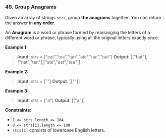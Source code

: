 ### 49. Group Anagrams

Given an array of strings `strs`, group **the anagrams** together. You can return the answer in **any order**.

An **Anagram** is a word or phrase formed by rearranging the letters of a different word or phrase, typically using all the original letters exactly once.


**Example 1:**

> **Input**: strs = ["eat","tea","tan","ate","nat","bat"]
> **Output**: [["bat"],["nat","tan"],["ate","eat","tea"]]

**Example 2:**

> **Input**: strs = [""]
> **Output**: [[""]]

**Example 3:**

> **Input**: strs = ["a"]
> **Output**: [["a"]]


**Constraints:**

- `1 <= strs.length <= 104`
- `0 <= strs[i].length <= 100`
- `strs[i]` consists of lowercase English letters.